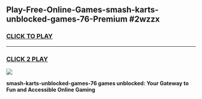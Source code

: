 
## Play-Free-Online-Games-smash-karts-unblocked-games-76-Premium #2wzzx
<h3>
<a href="https://premium.freeplayer.one?title=smash-karts-unblocked-games-76&ref=8M">CLICK TO PLAY</a></h3>
<hr>

<h3>
<a href="https://premium.freeplayer.one?title=smash-karts-unblocked-games-76&ref=8M">CLICK 2 PLAY</a>
  
</h3>

<a href="https://premium.freeplayer.one?title=smash-karts-unblocked-games-76&ref=8M"><img src="https://clearcache.store/games.png"></a>


**smash-karts-unblocked-games-76 games unblocked: Your Gateway to Fun and Accessible Online Gaming**
